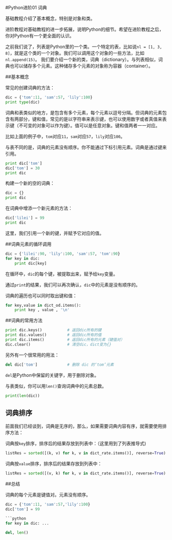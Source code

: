 #Python进阶01 词典

基础教程介绍了基本概念，特别是对象和类。

进阶教程对基础教程的进一步拓展，说明Python的细节。希望在进阶教程之后，你对Python有一个更全面的认识。

之前我们说了，列表是Python里的一个类。一个特定的表，比如说`nl = [1, 3, 8]`，就是这个类的一个对象。我们可以调用这个对象的一些方法，比如 `nl.append(15)`。
我们要介绍一个新的类，词典（dictionary）。与列表相似，词典也可以储存多个元素。这种储存多个元素的对象称为容器（container）。

##基本概念

常见的创建词典的方法：

```python
dic = {'tom':11, 'sam':57, 'lily':100}
print type(dic)
```

词典和表类似的地方，是包含有多个元素，每个元素以逗号分隔。但词典的元素包含有两部分，键和值，常见的是以字符串来表示键，也可以使用数字或者真值来表示键（不可变的对象可以作为键）。值可以是任意对象。键和值两者一一对应。

比如上面的例子中，`tom`对应`11`，`sam`对应`57`，`lily`对应`100`。

与表不同的是，词典的元素没有顺序。你不能通过下标引用元素。词典是通过键来引用。

```python
print dic['tom']
dic['tom'] = 30
print dic
```

构建一个新的空的词典：

```python
dic = {}
print dic
```

在词典中增添一个新元素的方法：

```python
dic['lilei'] = 99
print dic
```

这里，我们引用一个新的键，并赋予它对应的值。

##词典元素的循环调用

```python
dic = {'lilei':90, 'lily':100, 'sam':57, 'tom':90}
for key in dic:
    print dic[key]
```

在循环中，`dic`的每个键，被提取出来，赋予给`key`变量。

通过`print`的结果，我们可以再次确认，`dic`中的元素是没有顺序的。

词典的遍历也可以同时取出键和值：

```python
for key,value in dict_od.items():
    print key , value , '\n'
```

##词典的常用方法

```python
print dic.keys()           # 返回dic所有的键
print dic.values()         # 返回dic所有的值
print dic.items()          # 返回dic所有的元素（键值对）
dic.clear()                # 清空dic，dict变为{}
```

另外有一个很常用的用法：

```python
del dic['tom']             # 删除 dic 的‘tom’元素
```

`del`是Python中保留的关键字，用于删除对象。

与表类似，你可以用`len()`查询词典中的元素总数。

```python
print(len(dic))
```

## 词典排序

前面我们已经谈到，词典是无序的，那么，如果需要词典内容有序，就需要使用排序方法：

词典按`key`排序，排序后的结果存放到列表中：（这里用到了列表推导式)

```python
listRes = sorted([(k, v) for k, v in dict_rate.items()], reverse=True)
```

词典按`value`排序，排序后的结果存放到列表中：

```python
listRes = sorted([(v, k) for k, v in dict_rate.items()], reverse=True)
```

##总结

词典的每个元素是键值对。元素没有顺序。

```python
dic = {'tom':11, 'sam':57,'lily':100}
dic['tom'] = 99

```python
for key in dic: ...
```

```python
del, len()
```